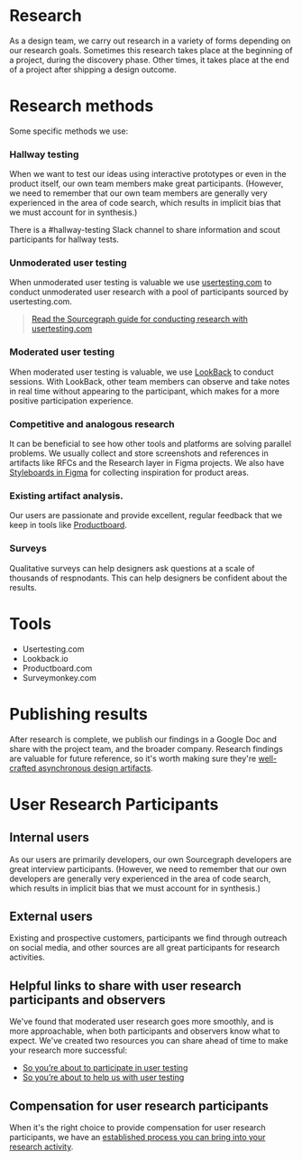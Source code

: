 # Research

As a design team, we carry out research in a variety of forms depending on our research goals. Sometimes this research takes place at the beginning of a project, during the discovery phase. Other times, it takes place at the end of a project after shipping a design outcome.

# Research methods

Some specific methods we use:

### Hallway testing

When we want to test our ideas using interactive prototypes or even in the product itself, our own team members make great participants. (However, we need to remember that our own team members are generally very experienced in the area of code search, which results in implicit bias that we must account for in synthesis.)

There is a #hallway-testing Slack channel to share information and scout participants for hallway tests.

### Unmoderated user testing

When unmoderated user testing is valuable we use [usertesting.com](../tools/index.md#product-design-and-research) to conduct unmoderated user research with a pool of participants sourced by usertesting.com.

> [Read the Sourcegraph guide for conducting research with usertesting.com](./user-testing-com.md)

### Moderated user testing

When moderated user testing is valuable, we use [LookBack](../tools/index.md#product-design-and-research) to conduct sessions. With LookBack, other team members can observe and take notes in real time without appearing to the participant, which makes for a more positive participation experience.

### Competitive and analogous research

It can be beneficial to see how other tools and platforms are solving parallel problems. We usually collect and store screenshots and references in artifacts like RFCs and the Research layer in Figma projects. We also have [Styleboards in Figma](https://www.figma.com/files/project/10712517/Styleboards?fuid=1011662758768504201) for collecting inspiration for product areas.

### Existing artifact analysis.

Our users are passionate and provide excellent, regular feedback that we keep in tools like [Productboard](https://sourcegraph.productboard.com/).

### Surveys

Qualitative surveys can help designers ask questions at a scale of thousands of respnodants. This can help designers be confident about the results.

# Tools

- Usertesting.com
- Lookback.io
- Productboard.com
- Surveymonkey.com

# Publishing results

After research is complete, we publish our findings in a Google Doc and share with the project team, and the broader company. Research findings are valuable for future reference, so it's worth making sure they're [well-crafted asynchronous design artifacts](../artifacts/index.md).

# User Research Participants

## Internal users

As our users are primarily developers, our own Sourcegraph developers are great interview participants. (However, we need to remember that our own developers are generally very experienced in the area of code search, which results in implicit bias that we must account for in synthesis.)

## External users

Existing and prospective customers, participants we find through outreach on social media, and other sources are all great participants for research activities.

## Helpful links to share with user research participants and observers

We've found that moderated user research goes more smoothly, and is more approachable, when both participants and observers know what to expect. We've created two resources you can share ahead of time to make your research more successful:

- [So you’re about to participate in user testing](../../user_research/user_research_participant.md)
- [So you’re about to help us with user testing](../../user_research/user_research_observer.md)

## Compensation for user research participants

When it's the right choice to provide compensation for user research participants, we have an [established process you can bring into your research activity](../../user_research/user_research_compensation.md).
